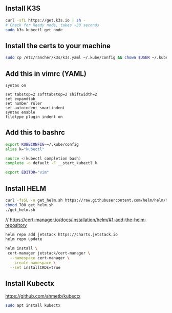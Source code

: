 ## Install K3S

```bash
curl -sfL https://get.k3s.io | sh -
# Check for Ready node, takes ~30 seconds
sudo k3s kubectl get node
```

## Install the certs to your machine

```bash
sudo cp /etc/rancher/k3s/k3s.yaml ~/.kube/config && chown $USER ~/.kube/config && chmod 600 ~/.kube/config && export KUBECONFIG=~/.kube/config
```

## Add this in vimrc (YAML)

```vimrc
syntax on

set tabstop=2 softtabstop=2 shiftwidth=2
set expandtab
set number ruler
set autoindent smartindent
syntax enable
filetype plugin indent on
```

## Add this to bashrc

```bash
export KUBECONFIG=~/.kube/config
alias k="kubectl"

source <(kubectl completion bash)
complete -o default -F __start_kubectl k

export EDITOR="vim"
```

## Install HELM

```bash
curl -fsSL -o get_helm.sh https://raw.githubusercontent.com/helm/helm/main/scripts/get-helm-3
chmod 700 get_helm.sh
./get_helm.sh
```

// https://cert-manager.io/docs/installation/helm/#1-add-the-helm-repository

```bash
helm repo add jetstack https://charts.jetstack.io
helm repo update

helm install \
 cert-manager jetstack/cert-manager \
  --namespace cert-manager \
  --create-namespace \
  --set installCRDs=true
```

## Install Kubectx

https://github.com/ahmetb/kubectx

```bash
sudo apt install kubectx
```